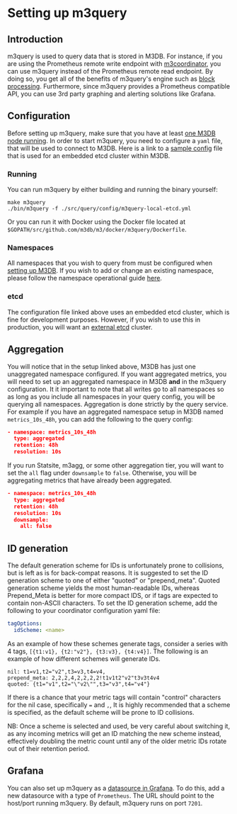 # Setting up m3query

## Introduction

m3query is used to query data that is stored in M3DB. For instance, if you are using the Prometheus remote write endpoint with [m3coordinator](../integrations/prometheus.md), you can use m3query instead of the Prometheus remote read endpoint. By doing so, you get all of the benefits of m3query's engine such as [block processing](http://m3db.github.io/m3/query_engine/architecture/blocks/). Furthermore, since m3query provides a Prometheus compatible API, you can use 3rd party graphing and alerting solutions like Grafana.

## Configuration

Before setting up m3query, make sure that you have at least [one M3DB node running](single_node.md). In order to start m3query, you need to configure a `yaml` file, that will be used to connect to M3DB. Here is a link to a [sample config](https://github.com/m3db/m3/blob/master/src/query/config/m3query-local-etcd.yml) file that is used for an embedded etcd cluster within M3DB.

### Running

You can run m3query by either building and running the binary yourself:

```
make m3query
./bin/m3query -f ./src/query/config/m3query-local-etcd.yml
```

Or you can run it with Docker using the Docker file located at `$GOPATH/src/github.com/m3db/m3/docker/m3query/Dockerfile`.

### Namespaces

All namespaces that you wish to query from must be configured when [setting up M3DB](single_node.md). If you wish to add or change an existing namespace, please follow the namespace operational guide [here](../operational_guide/namespace_configuration.md).

### etcd

The configuration file linked above uses an embedded etcd cluster, which is fine for development purposes. However, if you wish to use this in production, you will want an [external etcd](../operational_guide/etcd.md) cluster.

<!-- TODO: link to etcd operational guide -->

## Aggregation

You will notice that in the setup linked above, M3DB has just one unaggregated namespace configured. If you want aggregated metrics, you will need to set up an aggregated namespace in M3DB **and** in the m3query configuration. It it important to note that all writes go to all namespaces so as long as you include all namespaces in your query config, you will be querying all namespaces. Aggregation is done strictly by the query service. For example if you have an aggregated namespace setup in M3DB named `metrics_10s_48h`, you can add the following to the query config:

```json
- namespace: metrics_10s_48h
  type: aggregated
  retention: 48h
  resolution: 10s
```

If you run Statsite, m3agg, or some other aggregation tier, you will want to set the `all` flag under `downsample` to `false`. Otherwise, you will be aggregating metrics that have already been aggregated.

```json
- namespace: metrics_10s_48h
  type: aggregated
  retention: 48h
  resolution: 10s
  downsample:
    all: false
```

## ID generation

The default generation scheme for IDs is unfortunately prone to collisions, but is left as is for back-compat reasons. It is suggested to set the ID generation scheme to one of either "quoted" or "prepend_meta". Quoted generation scheme yields the most human-readable IDs, whereas Prepend_Meta is better for more compact IDS, or if tags are expected to contain non-ASCII characters. To set the ID generation scheme, add the following to your coordinator configuration yaml file:

```yaml
tagOptions:
  idScheme: <name>
```

As an example of how these schemes generate tags, consider a series with 4 tags, `[{t1:v1}, {t2:"v2"}, {t3:v3}, {t4:v4}]`. The following is an example of how different schemes will generate IDs.

```
nil: t1=v1,t2="v2",t3=v3,t4=v4,
prepend_meta: 2,2,2,4,2,2,2,2!t1v1t2"v2"t3v3t4v4
quoted: {t1="v1",t2="\"v2\"",t3="v3",t4="v4"}
```

If there is a chance that your metric tags will contain "control" characters for the nil case, specifically `=` and `,`, It is highly recommended that a scheme is specified, as the default scheme will be prone to ID collisions.

NB: Once a scheme is selected and used, be very careful about switching it, as any incoming metrics will get an ID matching the new scheme instead, effectively doubling the metric count until any of the older metric IDs rotate out of their retention period.

## Grafana

You can also set up m3query as a [datasource in Grafana](http://docs.grafana.org/features/datasources/prometheus/). To do this, add a new datasource with a type of `Prometheus`. The URL should point to the host/port running m3query. By default, m3query runs on port `7201`.
